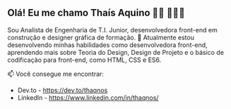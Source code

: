 ## Olá! Eu me chamo Thaís Aquino 👋🏾 👩🏾‍💻
Sou Analista de Engenharia de T.I. Junior, desenvolvedora front-end em construção e designer gráfica de formação. 
🌱 Atualmente estou desenvolvendo minhas habilidades como desenvolvedora front-end, aprendendo mais sobre Teoria do Design, Design de Projeto e o básico de codificação para front-end, como HTML, CSS e ES6.

📫 Você consegue me encontrar:
- Dev.to - https://dev.to/thaqnos
- LinkedIn - https://www.linkedin.com/in/thaqnos/

<!---
thatsaquino/thatsaquino is a ✨ special ✨ repository because its `README.md` (this file) appears on your GitHub profile.
You can click the Preview link to take a look at your changes.
--->
